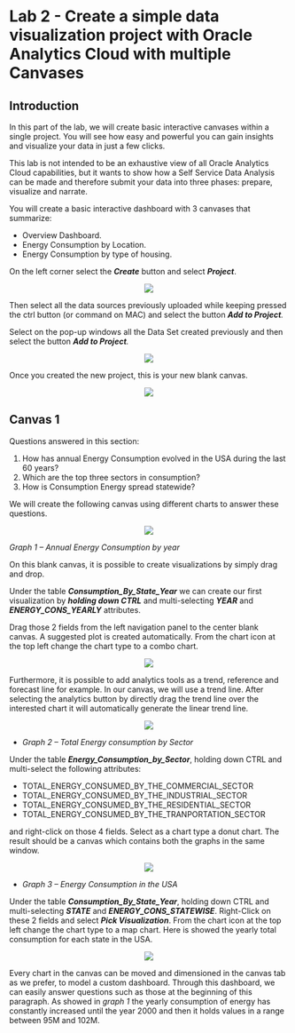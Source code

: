 # Lab 2 - Create a simple data visualization project with Oracle Analytics Cloud with multiple Canvases

## Introduction
In this part of the lab, we will create basic interactive canvases within a single project. You will see how easy and powerful you can gain insights and visualize your data in just a few clicks. 

This lab is not intended to be an exhaustive view of all Oracle Analytics Cloud capabilities, but it wants to show how a Self Service Data Analysis can be made and therefore submit your data into three phases: prepare, visualize and narrate.

You will create a basic interactive dashboard with 3 canvases that summarize:
- Overview Dashboard.
- Energy Consumption by Location.
- Energy Consumption by type of housing.

On the left corner select the _**Create**_ button and select _**Project**_.
<div style="text-align:center"><img src="./images/lab2_image1.png" /></div>

Then select all the data sources previously uploaded while keeping pressed the ctrl button (or command on MAC) and select the button _**Add to Project**._

Select on the pop-up windows all the Data Set created previously and then select the button _**Add to Project**._

<div style="text-align:center"><img src="./images/lab2_image2.png" /></div>

Once you created the new project, this is your new blank canvas.

<div style="text-align:center"><img src="./images/lab2_image3.png" /></div>

## Canvas 1
Questions answered in this section:
1. How has annual Energy Consumption evolved in the USA during the last 60 years?
2. Which are the top three sectors in consumption?
3. How is Consumption Energy spread statewide?

We will create the following canvas using different charts to answer these questions.

<div style="text-align:center"><img src="./images/lab2_image4.png" /></div>

_Graph 1 – Annual Energy Consumption by year_

On this blank canvas, it is possible to create visualizations by simply drag and drop. 

Under the table _**Consumption_By_State_Year**_ we can create our first visualization by _**holding down CTRL**_ and multi-selecting _**YEAR**_ and _**ENERGY_CONS_YEARLY**_ attributes. 

Drag those 2 fields from the left navigation panel to the center blank canvas. A suggested plot is created automatically. From the chart icon at the top left change the chart type to a combo chart. 

<div style="text-align:center"><img src="./images/lab2_image5.png" /></div>

Furthermore, it is possible to add analytics tools as a trend, reference and forecast line for example. 
In our canvas, we will use a trend line. After selecting the analytics button by directly drag the trend line over the interested chart it will automatically generate the linear trend line.

<div style="text-align:center"><img src="./images/lab2_image6.png" /></div>

- _Graph 2 – Total Energy consumption by Sector_

Under the table _**Energy_Consumption_by_Sector**_, holding down CTRL and multi-select the following attributes:
- TOTAL_ENERGY_CONSUMED_BY_THE_COMMERCIAL_SECTOR
- TOTAL_ENERGY_CONSUMED_BY_THE_INDUSTRIAL_SECTOR
- TOTAL_ENERGY_CONSUMED_BY_THE_RESIDENTIAL_SECTOR
- TOTAL_ENERGY_CONSUMED_BY_THE_TRANPORTATION_SECTOR

and right-click on those 4 fields. Select as a chart type a donut chart. The result should be a canvas which contains both the graphs in the same window.

<div style="text-align:center"><img src="./images/lab2_image7.png" /></div>

- _Graph 3 – Energy Consumption in the USA_

Under the table _**Consumption_By_State_Year**_, holding down CTRL and multi-selecting _**STATE**_ and _**ENERGY_CONS_STATEWISE**_. Right-Click on these 2 fields and select _**Pick Visualization**_. From the chart icon at the top left change the chart type to a map chart. Here is showed the yearly total consumption for each state in the USA.

<div style="text-align:center"><img src="./images/lab2_image8.png" /></div>

Every chart in the canvas can be moved and dimensioned in the canvas tab as we prefer, to model a custom dashboard. Through this dashboard, we can easily answer questions such as those at the beginning of this paragraph. As showed in _graph 1_ the yearly consumption of energy has constantly increased until the year 2000 and then it holds values in a range between 95M and 102M.